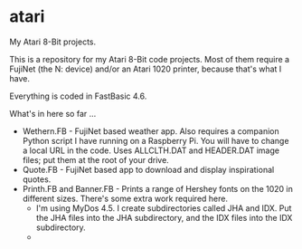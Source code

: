 # atari
My Atari 8-Bit projects.

This is a repository for my Atari 8-Bit code projects. Most of them require a FujiNet (the N: device) and/or an Atari 1020 printer, because that's what I have.

Everything is coded in FastBasic 4.6.

What's in here so far ...

* Wethern.FB - FujiNet based weather app. Also requires a companion Python script I have running on a Raspberry Pi. You will have to change a local URL in the code. Uses ALLCLTH.DAT and HEADER.DAT image files; put them at the root of your drive.
* Quote.FB - FujiNet based app to download and display inspirational quotes.
* Printh.FB and Banner.FB - Prints a range of Hershey fonts on the 1020 in different sizes. There's some extra work required here.
  - I'm using MyDos 4.5. I create subdirectories called JHA and IDX. Put the JHA files into the JHA subdirectory, and the IDX files into the IDX subdirectory.
  - 
